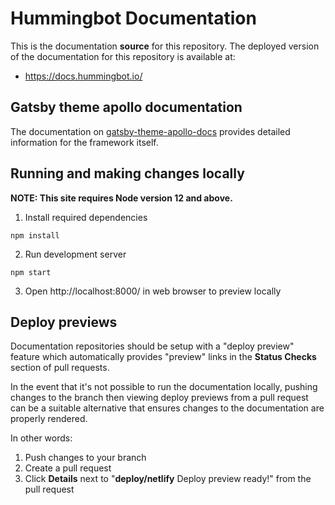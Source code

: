 # Hummingbot Documentation

This is the documentation **source** for this repository. The deployed version of the documentation for this repository is available at:

- https://docs.hummingbot.io/

## Gatsby theme apollo documentation

The documentation on [gatsby-theme-apollo-docs](https://github.com/apollographql/gatsby-theme-apollo/tree/master/packages/gatsby-theme-apollo-docs#gatsby-theme-apollo-docs) provides detailed information for the framework itself.

## Running and making changes locally

**NOTE: This site requires Node version 12 and above.**

1. Install required dependencies

```
npm install
```

2. Run development server

```
npm start
```

3. Open http://localhost:8000/ in web browser to preview locally

## Deploy previews

Documentation repositories should be setup with a "deploy preview" feature which automatically provides "preview" links in the **Status Checks** section of pull requests.

In the event that it's not possible to run the documentation locally, pushing changes to the branch then viewing deploy previews from a pull request can be a suitable alternative that ensures changes to the documentation are properly rendered.

In other words:

1. Push changes to your branch
2. Create a pull request
3. Click **Details** next to "**deploy/netlify** Deploy preview ready!" from the pull request
